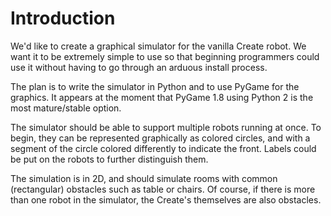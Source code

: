# Introduction #

We'd like to create a graphical simulator for the vanilla Create robot. We want it to be extremely simple to use so that beginning programmers could use it without having to go through an arduous install process.

The plan is to write the simulator in Python and to use PyGame for the graphics. It appears at the moment that PyGame 1.8 using Python 2 is the most mature/stable option.

The simulator should be able to support multiple robots running at once. To begin, they can be represented graphically as colored circles, and with a segment of the circle colored differently to indicate the front. Labels could be put on the robots to further distinguish them.

The simulation is in 2D, and should simulate rooms with common (rectangular) obstacles such as table or chairs. Of course, if there is more than one robot in the simulator, the Create's themselves are also obstacles.